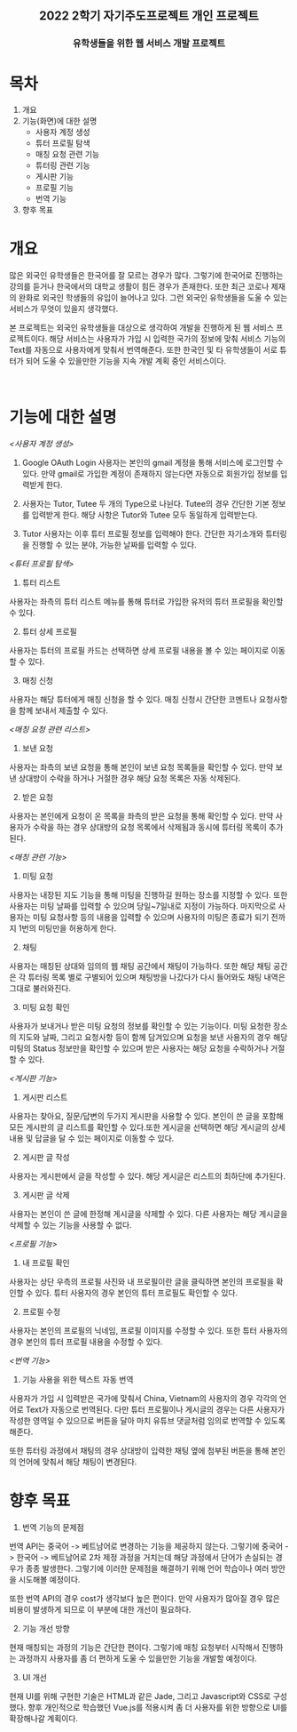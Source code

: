 ## <Center>2022 2학기 자기주도프로젝트 개인 프로젝트

### <center>유학생들을 위한 웹 서비스 개발 프로젝트


# 목차
1. 개요
2. 기능(화면)에 대한 설명
    - 사용자 계정 생성
    - 튜터 프로필 탐색
    - 매칭 요청 관련 기능
    - 튜터링 관련 기능
    - 게시판 기능
    - 프로필 기능
    - 번역 기능
3. 향후 목표



# 개요
많은 외국인 유학생들은 한국어를 잘 모르는 경우가 많다. 그렇기에 한국어로 진행하는 강의를 듣거나 한국에서의 대학교 생활이 힘든 경우가 존재한다. 또한 최근 코로나 제재의 완화로 외국인 학생들의 유입이 늘어나고 있다. 그런 외국인 유학생들을 도울 수 있는 서비스가 무엇이 있을지 생각했다.

본 프로젝트는 외국인 유학생들을 대상으로 생각하여 개발을 진행하게 된 웹 서비스 프로젝트이다. 해당 서비스는 사용자가 가입 시 입력한 국가의 정보에 맞춰 서비스 기능의 Text를 자동으로 사용자에게 맞춰서 번역해준다. 또한 한국인 및 타 유학생들이 서로 튜터가 되어 도울 수 있을만한 기능을 지속 개발 계획 중인 서비스이다.

<br>

# 기능에 대한 설명

*<사용자 계정 생성>*
1. Google OAuth Login
 사용자는 본인의 gmail 계정을 통해 서비스에 로그인할 수 있다. 만약 gmail로 가입한 계정이 존재하지 않는다면 자동으로 회원가입 정보를 입력받게 한다.

2. 사용자는 Tutor, Tutee 두 개의 Type으로 나뉜다. Tutee의 경우 간단한 기본 정보를 입력받게 한다. 해당 사항은 Tutor와 Tutee 모두 동일하게 입력받는다.

3. Tutor 사용자는 이후 튜터 프로필 정보를 입력해야 한다. 간단한 자기소개와 튜터링을 진행할 수 있는 분야, 가능한 날짜를 입력할 수 있다.

*<튜터 프로필 탐색>*
1. 튜터 리스트

사용자는 좌측의 튜터 리스트 메뉴를 통해 튜터로 가입한 유저의 튜터 프로필을 확인할 수 있다. 

2. 튜터 상세 프로필

사용자는 튜터의 프로필 카드는 선택하면 상세 프로필 내용을 볼 수 있는 페이지로 이동할 수 있다.

3. 매칭 신청

사용자는 해당 튜터에게 매칭 신청을 할 수 있다. 매칭 신청시 간단한 코멘트나 요청사항을 함께 보내서 제출할 수 있다.

*<매칭 요청 관련 리스트>*
1. 보낸 요청

사용자는 좌측의 보낸 요청을 통해 본인이 보낸 요청 목록들을 확인할 수 있다. 만약 보낸 상대방이 수락을 하거나 거절한 경우 해당 요청 목록은 자동  삭제된다.

2. 받은 요청

사용자는 본인에게 요청이 온 목록을 좌측의 받은 요청을 통해 확인할 수 있다. 만약 사용자가 수락을 하는 경우 상대방의 요청 목록에서 삭제됨과 동시에 튜터링 목록이 추가된다.

*<매칭 관련 기능>*

1. 미팅 요청

사용자는 내장된 지도 기능을 통해 미팅을 진행하길 원하는 장소를 지정할 수 있다. 또한 사용자는 미팅 날짜를 입력할 수 있으며 당일~7일내로 지정이 가능하다. 마지막으로 사용자는 미팅 요청사항 등의 내용을 입력할 수 있으며 사용자의 미팅은 종료가 되기 전까지 1번의 미팅만을 허용하게 한다.

2. 채팅

사용자는 매칭된 상대와 임의의 웹 채팅 공간에서 채팅이 가능하다. 또한 해당 채팅 공간은 각 튜터링 목록 별로 구별되어 있으며 채팅방을 나갔다가 다시 들어와도 채팅 내역은 그대로 불러와진다.

3. 미팅 요청 확인

사용자가 보내거나 받은 미팅 요청의 정보를 확인할 수 있는 기능이다. 미팅 요청한 장소의 지도와 날짜, 그리고 요청사항 등이 함께 담겨있으며 요청을 보낸 사용자의 경우 해당 미팅의 Status 정보만을 확인할 수 있으며 받은 사용자는 해당 요청을 수락하거나 거절할 수 있다.

*<게시판 기능>*

1. 게시판 리스트

사용자는 찾아요, 질문/답변의 두가지 게시판을 사용할 수 있다. 본인이 쓴 글을 포함해 모든 게시판의 글 리스트를 확인할 수 있다.또한 게시글을 선택하면 해당 게시글의 상세 내용 및 답글을 달 수 있는 페이지로 이동할 수 있다.

2. 게시판 글 작성

사용자는 게시판에서 글을 작성할 수 있다. 해당 게시글은 리스트의 최하단에 추가된다.

3. 게시판 글 삭제

사용자는 본인이 쓴 글에 한정해 게시글을 삭제할 수 있다. 다른 사용자는 해당 게시글을 삭제할 수 있는 기능을 사용할 수 없다.

*<프로필 기능>*

1. 내 프로필 확인

사용자는 상단 우측의 프로필 사진와 내 프로필이란 글을 클릭하면 본인의 프로필을 확인할 수 있다. 튜터 사용자의 경우 본인의 튜터 프로필도 확인할 수 있다.

2. 프로필 수정

사용자는 본인의 프로필의 닉네임, 프로필 이미지를 수정할 수 있다. 또한 튜터 사용자의 경우 본인의 튜터 프로필 내용을 수정할 수 있다.

*<번역 기능>*

1. 기능 사용을 위한 텍스트 자동 번역

사용자가 가입 시 입력받은 국가에 맞춰서 China, Vietnam의 사용자의 경우 각각의 언어로 Text가 자동으로 번역된다. 다만 튜터 프로필이나 게시글의 경우는 다른 사용자가 작성한 영역일 수 있으므로 버튼을 달아 마치 유튜브 댓글처럼 임의로 번역할 수 있도록 해준다.

또한 튜터링 과정에서 채팅의 경우 상대방이 입력한 채팅 옆에 첨부된 버튼을 통해 본인의 언어에 맞춰서 해당 채팅이 변경된다.

# 향후 목표

1. 번역 기능의 문제점

번역 API는 중국어 -> 베트남어로 변경하는 기능을 제공하지 않는다. 그렇기에 중국어 -> 한국어 -> 베트남어로 2차 제정 과정을 거치는데 해당 과정에서 단어가 손실되는 경우가 종종 발생한다. 그렇기에 이러한 문제점을 해결하기 위해 언어 학습이나 여러 방안을 시도해볼 예정이다.

또한 번역 API의 경우 cost가 생각보다 높은 편이다. 만약 사용자가 많아질 경우 많은 비용이 발생하게 되므로 이 부분에 대한 개선이 필요하다.

2. 기능 개선 방향

현재 매칭되는 과정의 기능은 간단한 편이다. 그렇기에 매칭 요청부터 시작해서 진행하는 과정까지 사용자를 좀 더 편하게 도울 수 있을만한 기능을 개발할 예정이다.

3. UI 개선

현재 UI를 위해 구현한 기술은 HTML과 같은 Jade, 그리고 Javascript와 CSS로 구성했다. 향후 개인적으로 학습했던 Vue.js를 적용시켜 좀 더 사용자를 위한 방향으로 UI를 확장해나갈 계획이다.






